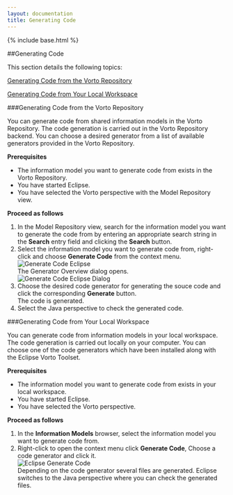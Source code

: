 ```yaml
---
layout: documentation
title: Generating Code
---
```

{% include base.html %}

##Generating Code

This section details the following topics:

[Generating Code from the Vorto Repository](#generating-code-from-the-vorto-repository)

[Generating Code from Your Local Workspace](#generating-code-from-your-local-workspace)

###Generating Code from the Vorto Repository

You can generate code from shared information models in the Vorto Repository. The code generation is carried out in the Vorto Repository backend. You can choose a desired generator from a list of available generators provided in the Vorto Repository.

**Prerequisites**  

* The information model you want to generate code from exists in the Vorto Repository.
* You have started Eclipse.
* You have selected the Vorto perspective with the Model Repository view.

**Proceed as follows**

1. In the Model Repository view, search for the information model you want to generate the code from by entering an appropriate search string in the **Search** entry field and clicking the **Search** button.
2. Select the information model you want to generate code from, right-click and choose **Generate Code** from the context menu.  
   ![Generate Code Eclipse]({{base}}/img/documentation/vorto_repository_generate_code_eclipse.png)  
   The Generator Overview dialog opens.  
   ![Generate Code Eclipse Dialog]({{base}}/img/documentation/vorto_repository_generate_code_eclipse_dialog.png)  
3. Choose the desired code generator for generating the souce code and click the corresponding **Generate** button.  
   The code is generated.
4. Select the Java perspective to check the generated code.

###Generating Code from Your Local Workspace

You can generate code from information models in your local workspace. The code generation is carried out locally on your computer. You can choose one of the code generators which have been installed along with the Eclipse Vorto Toolset.

**Prerequisites**  

* The information model you want to generate code from exists in your local workspace.
* You have started Eclipse.
* You have selected the Vorto perspective.

**Proceed as follows**

1. In the **Information Models** browser, select the information model you want to generate code from.
2. Right-click to open the context menu click **Generate Code**, Choose a code generator and click it.  
   ![Eclipse Generate Code]({{base}}/img/documentation/vorto_eclipse_generate_code.png)  
   Depending on the code generator several files are generated. Eclipse switches to the Java perspective where you can check the generated files.